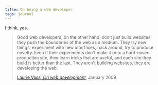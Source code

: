 ```yaml
---
title: On being a web developer
tags: journal
---
```

I think, yes.

> Good web developers, on the other hand, don't just build websites, they push the boundaries of the web as a medium. They try new things, experiment with new interfaces, hack around, try to produce novelty. Even if their experiments don't make it onto a hard-nosed production site, they learn tricks that are useful, and each site they build is better than the last. They aren't building websites, they are developing the web.
> <footer><a href="https://seldo.com/posts/on_web_development">Laurie Voss, <cite>On web development</cite></a>, January 2009</footer>